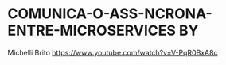  # COMUNICA-O-ASS-NCRONA-ENTRE-MICROSERVICES BY 
Michelli Brito
https://www.youtube.com/watch?v=V-PqR0BxA8c
